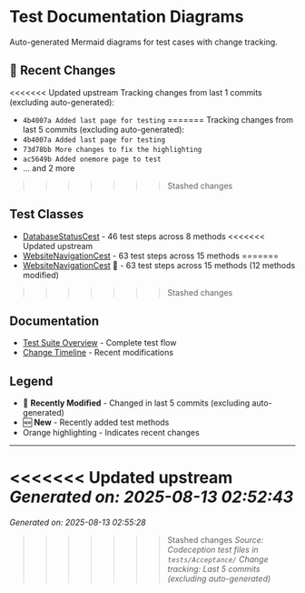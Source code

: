 # Test Documentation Diagrams

Auto-generated Mermaid diagrams for test cases with change tracking.

## 🔄 Recent Changes

<<<<<<< Updated upstream
Tracking changes from last 1 commits (excluding auto-generated):
- `4b4007a Added last page for testing`
=======
Tracking changes from last 5 commits (excluding auto-generated):
- `4b4007a Added last page for testing`
- `73d78bb More changes to fix the highlighting`
- `ac5649b Added onemore page to test`
- ... and 2 more
>>>>>>> Stashed changes

## Test Classes

- [DatabaseStatusCest](databasestatuscest.md) - 46 test steps across 8 methods
<<<<<<< Updated upstream
- [WebsiteNavigationCest](websitenavigationcest.md) - 63 test steps across 15 methods
=======
- [WebsiteNavigationCest](websitenavigationcest.md) 🔄 - 63 test steps across 15 methods (12 methods modified)
>>>>>>> Stashed changes

## Documentation

- [Test Suite Overview](overview.md) - Complete test flow
- [Change Timeline](changelog.md) - Recent modifications

## Legend

- 🔄 **Recently Modified** - Changed in last 5 commits (excluding auto-generated)
- 🆕 **New** - Recently added test methods
- Orange highlighting - Indicates recent changes

---

<<<<<<< Updated upstream
*Generated on: 2025-08-13 02:52:43*
=======
*Generated on: 2025-08-13 02:55:28*
>>>>>>> Stashed changes
*Source: Codeception test files in `tests/Acceptance/`*
*Change tracking: Last 5 commits (excluding auto-generated)*
